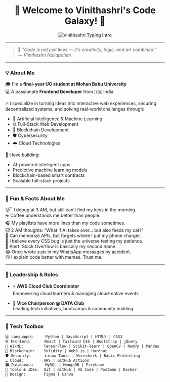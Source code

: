 <h1 align="center">🌟 Welcome to Vinithashri's Code Galaxy! 🚀</h1>

<p align="center">
  <img src="https://readme-typing-svg.demolab.com?font=Fira+Code&duration=3000&pause=1000&color=F75C7E&center=true&vCenter=true&width=800&lines=Final-Year+Tech+Explorer+%F0%9F%8E%93+%7C+Full-Stack+Dev+%7C+AI+%26+ML+Innovator;Blockchain+%7C+Cybersecurity+Geek+%7C+Cloud+Native+Passionate+%E2%98%81%EF%B8%8F;AWS+Cloud+Club+Coordinator+%7C+DATA+Vice+Chairperson+%F0%9F%91%91+%7C+Tech+Leader;Impact-Driven+Developer+%7C+Always+Learning+%7C+Building+for+the+Future+%F0%9F%8C%9F" alt="Vinithashri Typing Intro" />
</p>

---

> 🌟 *"Code is not just lines — it's creativity, logic, and art combined."*  
> — *Vinithashri Nallapalem*

---

### 💡 About Me

🎓 I'm a **final-year UG student at Mohan Babu University**  
💻 A passionate **Frontend Developer** from 🇮🇳 India  

🔥 I specialize in turning ideas into interactive web experiences, securing decentralized systems, and solving real-world challenges through:

- 🤖 Artificial Intelligence & Machine Learning  
- 🌐 Full-Stack Web Development  
- 🔗 Blockchain Development  
- 🛡️ Cybersecurity  
- ☁️ Cloud Technologies

🚀 I love building:
- AI-powered intelligent apps  
- Predictive machine learning models  
- Blockchain-based smart contracts  
- Scalable full-stack projects

---

### 🎉 Fun & Facts About Me

😴 I debug at 3 AM, but still can’t find my keys in the morning.  
☕ Coffee understands me better than people.  
🎧 My playlists have more lines than my code sometimes.  
🐱 2 AM thoughts: “What if AI takes over... but also feeds my cat?”  
🧠 Can memorize APIs, but forgets where I put my phone charger.  
🌈 I believe every CSS bug is just the universe testing my patience.  
🚨 Alert: Stack Overflow is basically my second home.  
😂 Once wrote `sudo` in my WhatsApp messages by accident.  
🙃 I explain code better with memes. Trust me.

---

### 🚀 Leadership & Roles

- ⚡ **AWS Cloud Club Coordinator**  
  Empowering cloud learners & managing cloud-native events

- 🎯 **Vice Chairperson @ DATA Club**  
  Leading tech initiatives, bootcamps & community building

---

### 🧰 Tech Toolbox

```bash
💻 Languages:     Python | JavaScript | HTML5 | CSS3  
🌐 Frontend:      React | Tailwind CSS | Bootstrap | jQuery  
🧠 AI/ML:         TensorFlow | Scikit-learn | OpenCV | NumPy | Pandas  
🔗 Blockchain:    Solidity | Web3.js | Hardhat  
🛡️ Security:      Linux Tools | Wireshark | Basic Pentesting  
☁️ Cloud:         AWS | GitHub Actions  
🗃️ Databases:     MySQL | MongoDB | Firebase  
🧰 Tools & IDEs:  Git | GitHub | VS Code | Postman | Docker  
🎨 Design:        Figma | Canva  
